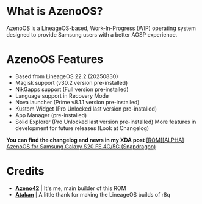 # What is AzenoOS?
AzenoOS is a LineageOS-based, Work-In-Progress (WIP) operating system designed to provide Samsung users with a better AOSP experience.

# AzenoOS Features
- Based from LineageOS 22.2 (20250830)
- Magisk support (v30.2 version pre-installed)
- NikGapps support (Full version pre-installed)
- Language support in Recovery Mode
- Nova launcher (Prime v8.1.1 version pre-installed)
- Kustom Widget (Pro Unlocked last version pre-installed)
- App Manager (pre-installed)
- Solid Explorer (Pro Unlocked last version pre-installed)
More features in development for future releases (Look at Changelog)

**You can find the changelog and news in my XDA post**
[[ROM][ALPHA] AzenoOS for Samsung Galaxy S20 FE 4G/5G (Snapdragon)](https://xdaforums.com/t/rom-stable-azenoos-0-1-for-galaxy-s20-fe-4g-5g-snapdragon.4756952/)

# Credits
- **[Azeno42](https://github.com/Azeno42)** | It's me, main builder of this ROM
- **[Atakan](https://github.com/ata-kaner)** | A little thank for making the LineageOS builds of r8q
